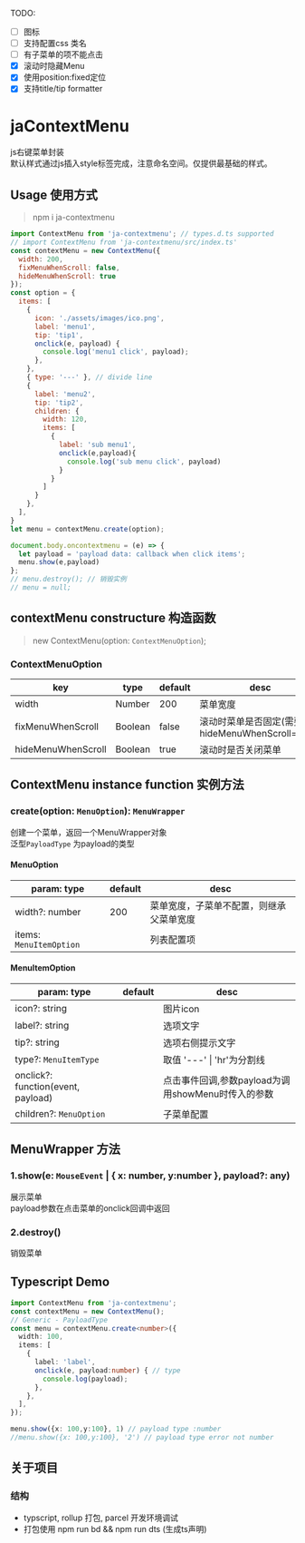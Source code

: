 TODO: 
- [ ] 图标 
- [ ] 支持配置css 类名
- [ ] 有子菜单的项不能点击
- [x] 滚动时隐藏Menu
- [x] 使用position:fixed定位
- [x] 支持title/tip formatter
# jaContextMenu
js右键菜单封装  
默认样式通过js插入style标签完成，注意命名空间。仅提供最基础的样式。
## Usage 使用方式
> npm i ja-contextmenu
```javascript
import ContextMenu from 'ja-contextmenu'; // types.d.ts supported
// import ContextMenu from 'ja-contextmenu/src/index.ts'  
const contextMenu = new ContextMenu({
  width: 200,
  fixMenuWhenScroll: false,
  hideMenuWhenScroll: true
});
const option = {
  items: [
    { 
      icon: './assets/images/ico.png',
      label: 'menu1', 
      tip: 'tip1', 
      onclick(e, payload) {
        console.log('menu1 click', payload);
      },
    },
    { type: '---' }, // divide line
    { 
      label: 'menu2', 
      tip: 'tip2',
      children: {
        width: 120,
        items: [
          {
            label: 'sub menu1',
            onclick(e,payload){
              console.log('sub menu click', payload)
            }
          }
        ]
      }
    },
  ],
}
let menu = contextMenu.create(option);

document.body.oncontextmenu = (e) => {
  let payload = 'payload data: callback when click items';
  menu.show(e,payload)
};
// menu.destroy(); // 销毁实例
// menu = null;
 ```
## contextMenu constructure 构造函数
> new ContextMenu(option: `ContextMenuOption`);

### ContextMenuOption
| key | type | default | desc |
| ---- | ---- | ---- | ---- |
| width | Number | 200 | 菜单宽度 |
| fixMenuWhenScroll | Boolean | false | 滚动时菜单是否固定(需要设置hideMenuWhenScroll=false) |
| hideMenuWhenScroll | Boolean | true | 滚动时是否关闭菜单 |
## ContextMenu instance function 实例方法
### create<PayloadType>(option: `MenuOption`): `MenuWrapper`
创建一个菜单，返回一个MenuWrapper对象  
泛型`PayloadType` 为payload的类型  
#### MenuOption
| param: type | default | desc |
| ---- | ---- | ---- |
| width?: number| 200 | 菜单宽度，子菜单不配置，则继承父菜单宽度 |
| items: `MenuItemOption` |    | 列表配置项 |

#### MenuItemOption
| param: type | default | desc |
| ---- | ---- | ---- |
| icon?: string |    |  图片icon |
| label?: string |    |  选项文字 |
| tip?: string |    | 选项右侧提示文字 |
| type?: `MenuItemType` |     | 取值 '---' \| 'hr'为分割线 | 
| onclick?: function(event, payload)|   | 点击事件回调,参数payload为调用showMenu时传入的参数 |
| children?: `MenuOption` |     | 子菜单配置
## MenuWrapper 方法
### 1.show(e: `MouseEvent` | { x: number, y:number }, payload?: any)
展示菜单  
payload参数在点击菜单的onclick回调中返回
### 2.destroy()
销毁菜单

## Typescript Demo
```ts
import ContextMenu from 'ja-contextmenu';
const contextMenu = new ContextMenu();
// Generic - PayloadType
const menu = contextMenu.create<number>({
  width: 100,
  items: [
    {
      label: 'label',
      onclick(e, payload:number) { // type
        console.log(payload);
      },
    },
  ],
});

menu.show({x: 100,y:100}, 1) // payload type :number
//menu.show({x: 100,y:100}, '2') // payload type error not number

```

## 关于项目
### 结构
* typscript, rollup 打包, parcel 开发环境调试
* 打包使用 npm run bd && npm run dts (生成ts声明)